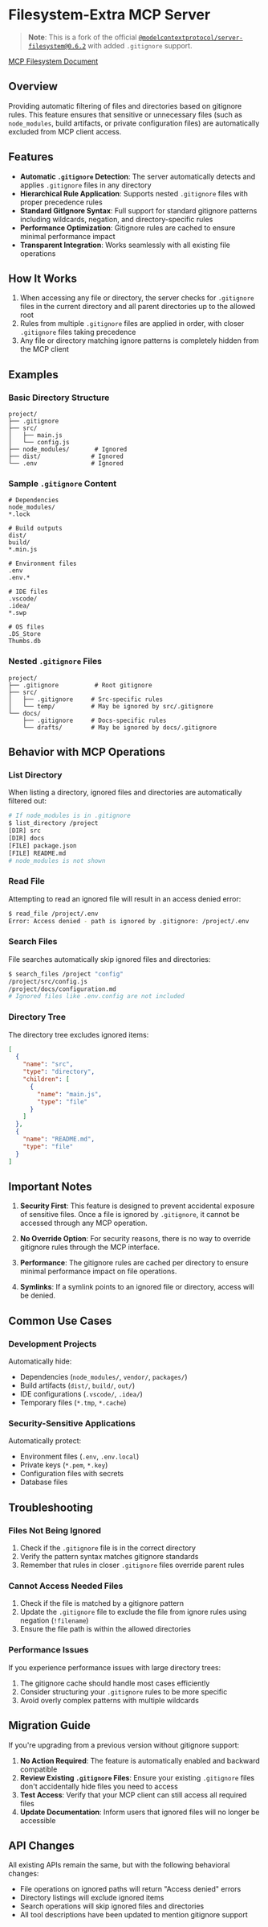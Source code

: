 # Filesystem-Extra MCP Server

> **Note**: This is a fork of the official [`@modelcontextprotocol/server-filesystem@0.6.2`](https://github.com/modelcontextprotocol/servers) with added `.gitignore` support.

[MCP Filesystem Document](https://github.com/modelcontextprotocol/servers/tree/main/src/filesystem#readme)

## Overview

Providing automatic filtering of files and directories based on gitignore rules. This feature ensures that sensitive or unnecessary files (such as `node_modules`, build artifacts, or private configuration files) are automatically excluded from MCP client access.

## Features

- **Automatic `.gitignore` Detection**: The server automatically detects and applies `.gitignore` files in any directory
- **Hierarchical Rule Application**: Supports nested `.gitignore` files with proper precedence rules
- **Standard GitIgnore Syntax**: Full support for standard gitignore patterns including wildcards, negation, and directory-specific rules
- **Performance Optimization**: Gitignore rules are cached to ensure minimal performance impact
- **Transparent Integration**: Works seamlessly with all existing file operations

## How It Works

1. When accessing any file or directory, the server checks for `.gitignore` files in the current directory and all parent directories up to the allowed root
2. Rules from multiple `.gitignore` files are applied in order, with closer `.gitignore` files taking precedence
3. Any file or directory matching ignore patterns is completely hidden from the MCP client

## Examples

### Basic Directory Structure
```
project/
├── .gitignore
├── src/
│   ├── main.js
│   └── config.js
├── node_modules/       # Ignored
├── dist/              # Ignored
└── .env               # Ignored
```

### Sample `.gitignore` Content
```gitignore
# Dependencies
node_modules/
*.lock

# Build outputs
dist/
build/
*.min.js

# Environment files
.env
.env.*

# IDE files
.vscode/
.idea/
*.swp

# OS files
.DS_Store
Thumbs.db
```

### Nested `.gitignore` Files
```
project/
├── .gitignore          # Root gitignore
├── src/
│   ├── .gitignore     # Src-specific rules
│   └── temp/          # May be ignored by src/.gitignore
└── docs/
    ├── .gitignore     # Docs-specific rules
    └── drafts/        # May be ignored by docs/.gitignore
```

## Behavior with MCP Operations

### List Directory
When listing a directory, ignored files and directories are automatically filtered out:
```bash
# If node_modules is in .gitignore
$ list_directory /project
[DIR] src
[DIR] docs
[FILE] package.json
[FILE] README.md
# node_modules is not shown
```

### Read File
Attempting to read an ignored file will result in an access denied error:
```bash
$ read_file /project/.env
Error: Access denied - path is ignored by .gitignore: /project/.env
```

### Search Files
File searches automatically skip ignored files and directories:
```bash
$ search_files /project "config"
/project/src/config.js
/project/docs/configuration.md
# Ignored files like .env.config are not included
```

### Directory Tree
The directory tree excludes ignored items:
```json
[
  {
    "name": "src",
    "type": "directory",
    "children": [
      {
        "name": "main.js",
        "type": "file"
      }
    ]
  },
  {
    "name": "README.md",
    "type": "file"
  }
]
```

## Important Notes

1. **Security First**: This feature is designed to prevent accidental exposure of sensitive files. Once a file is ignored by `.gitignore`, it cannot be accessed through any MCP operation.

2. **No Override Option**: For security reasons, there is no way to override gitignore rules through the MCP interface.

3. **Performance**: The gitignore rules are cached per directory to ensure minimal performance impact on file operations.

4. **Symlinks**: If a symlink points to an ignored file or directory, access will be denied.

## Common Use Cases

### Development Projects
Automatically hide:
- Dependencies (`node_modules/`, `vendor/`, `packages/`)
- Build artifacts (`dist/`, `build/`, `out/`)
- IDE configurations (`.vscode/`, `.idea/`)
- Temporary files (`*.tmp`, `*.cache`)

### Security-Sensitive Applications
Automatically protect:
- Environment files (`.env`, `.env.local`)
- Private keys (`*.pem`, `*.key`)
- Configuration files with secrets
- Database files

## Troubleshooting

### Files Not Being Ignored
1. Check if the `.gitignore` file is in the correct directory
2. Verify the pattern syntax matches gitignore standards
3. Remember that rules in closer `.gitignore` files override parent rules

### Cannot Access Needed Files
1. Check if the file is matched by a gitignore pattern
2. Update the `.gitignore` file to exclude the file from ignore rules using negation (`!filename`)
3. Ensure the file path is within the allowed directories

### Performance Issues
If you experience performance issues with large directory trees:
1. The gitignore cache should handle most cases efficiently
2. Consider structuring your `.gitignore` rules to be more specific
3. Avoid overly complex patterns with multiple wildcards

## Migration Guide

If you're upgrading from a previous version without gitignore support:

1. **No Action Required**: The feature is automatically enabled and backward compatible
2. **Review Existing `.gitignore` Files**: Ensure your existing `.gitignore` files don't accidentally hide files you need to access
3. **Test Access**: Verify that your MCP client can still access all required files
4. **Update Documentation**: Inform users that ignored files will no longer be accessible

## API Changes

All existing APIs remain the same, but with the following behavioral changes:
- File operations on ignored paths will return "Access denied" errors
- Directory listings will exclude ignored items
- Search operations will skip ignored files and directories
- All tool descriptions have been updated to mention gitignore support

